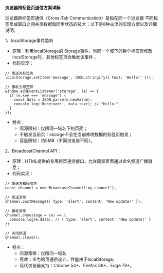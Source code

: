 **浏览器跨标签页通信方案详解**

浏览器跨标签页通信（Cross-Tab Communication）是指在同一个浏览器 不同标签页或窗口之间共享数据和同步状态的技术；以下是8种主流的实现方案以及详细说明。

1、localStorage事件监听
- 原理：利用localStorage的 Storage事件，当同一个域下的耨个标签页修改localStorage时，其他标签页会触发该事件；
- 代码实现：
```
// 发送方标签页
localStorage.setItem('message', JSON.stringify({ text: 'Hello!' }));

// 接收方标签页
window.addEventListener('storage', (e) => {
  if (e.key === 'message') {
    const data = JSON.parse(e.newValue);
    console.log('Received:', data.text); // "Hello!"
  }
});
```
- 特点：
   - 同源限制：仅限同一域名下的页面；
   - 不触发当前页：storage不会在当前修改数据的标签页触发；
   - 容量限制：约5MB（不同浏览器不同）。

2、BroadcastChannel API；
- 原理：HTML提供的专用跨页通信接口，允许同源页面通过命名频道广播消息；
- 代码实现：
```
// 发送方和接收方
const channel = new BroadcastChannel('my_channel');

// 发送消息
channel.postMessage({ type: 'alert', content: 'New update!' });

// 接收消息
channel.onmessage = (e) => {
  console.log(e.data); // { type: 'alert', content: 'New update!' }
};

// 关闭频道
channel.close();
```
- 特点：
   - 同源策略：仅限同一域名
   - 高效：专为跨页通信设计、性能由于localStorage;
   - 现代浏览器支持：Chrome 54+、Firefox 38+、Edge 79+。
 



